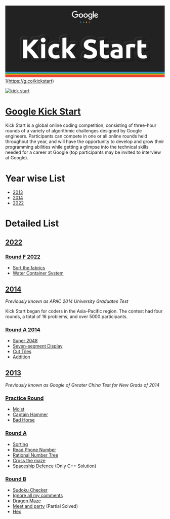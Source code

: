 ![kick start](logo.png)](https://g.co/kickstart)

[![kick start](https://media.geeksforgeeks.org/wp-content/cdn-uploads/20200908225219/What-is-Google-Kick-Start-Important-Dates-Eligibility-Contest-Details.png)](https://g.co/kickstart)

# [Google Kick Start](https://codingcompetitions.withgoogle.com/kickstart)

Kick Start is a global online coding competition, consisting of three-hour rounds of a variety of algorithmic challenges designed by Google engineers. Participants can compete in one or all online rounds held throughout the year, and will have the opportunity to develop and grow their programming abilities while getting a glimpse into the technical skills needed for a career at Google (top participants may be invited to interview at Google).

# Year wise List
* [2013](/2013)
* [2014](/2014)
* [2022](/2022)

# Detailed List
## [2022](/2022)
### [Round F 2022](/2022/Round%20F%202022)

* [Sort the fabrics](/2022/Round%20F%202022/Sort%20%20the%20fabrics)
* [Water Container System](/2022/Round%20F%202022/Water%20Container%20System)

## [2014](/2014)

_Previously known as APAC 2014 University Graduates Test_

Kick Start began for coders in the Asia-Pacific region. The contest had four rounds, a total of 16 problems, and over 5000 participants.

### [Round A 2014](/2014/Round%20A%202014)

* [Super 2048](/2014/Round%20A%202014/Super%202048)
* [Seven-segment Display](/2014/Round%20A%202014/Seven-segment%20Display)
* [Cut Tiles](/2014/Round%20A%202014/Cut%20Tiles)
* [Addition](/2014/Round%20A%202014/Addition)

## [2013](/2013)

_Previously known as Google of Greater China Test for New Grads of 2014_

### [Practice Round](/2013/Practice%20Round%202013)

* [Moist](/2013/Practice%20Round%202013/Moist)
* [Captain Hammer](2013/Practice%20Round%202013/Captain%20Hammer)
* [Bad Horse](2013/Practice%20Round%202013/Bad%20Horse)

### [Round A](/2013/Round%20A%202013)

* [Sorting](/2013/Round%20A%202013/Sorting)
* [Read Phone Number](/2013/Round%20A%202013/Read%20Phone%20Number)
* [Rational Number Tree](/2013/Round%20A%202013/Rational%20Number%20Tree)
* [Cross the maze](/2013/Round%20A%202013/Cross%20the%20maze)
* [Spaceship Defence](/2013/Round%20A%202013/Spaceship%20Defence) (Only C++ Solution)

### [Round B](/2013/Round%20B%202013)

* [Sudoku Checker](/2013/Round%20B%202013/Sudoku%20Checker)
* [Ignore all my comments](/2013/Round%20B%202013/Ignore%20all%20my%20comments)
* [Dragon Maze](/2013/Round%20B%202013/Dragon%20Maze)
* [Meet and party](/2013/Round%20B%202013/Meet%20and%20party) (Partial Solved)
* [Hex](/2013/Round%20B%202013/Hex)
